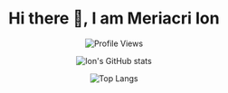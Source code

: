 <div align="center">
<h1><strong>Hi there 👋, I am Meriacri Ion</strong></h1>

![Profile Views](https://komarev.com/ghpvc/?username=mrtea9)

![Ion's GitHub stats](https://github-readme-stats.vercel.app/api?username=mrtea9&hide=contribs,prs,stars,issues,contribs&show_icons=true&rank_icon=github)

![Top Langs](https://github-readme-stats.vercel.app/api/top-langs/?username=mrtea9&layout=compact)
</div>

<!--
**mrtea9/mrtea9** is a ✨ _special_ ✨ repository because its `README.md` (this file) appears on your GitHub profile.

Here are some ideas to get you started:

- 🔭 I’m currently working on ...
- 🌱 I’m currently learning ...
- 👯 I’m looking to collaborate on ...
- 🤔 I’m looking for help with ...
- 💬 Ask me about ...
- 📫 How to reach me: ...
- 😄 Pronouns: ...
- ⚡ Fun fact: ...
-->
